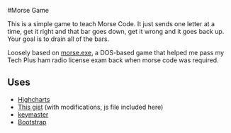 #Morse Game

This is a simple game to teach Morse Code.  It just sends one letter at a time, get it right and that bar goes down, get it wrong and it goes back up.  Your goal is to drain all of the bars.

Loosely based on [morse.exe](http://c2.com/~ward/morse/morse.html), a DOS-based game that helped me pass my Tech Plus ham radio license exam back when morse code was required.

## Uses

* [Highcharts](http://www.highcharts.com/)
* [This gist](https://gist.github.com/eholk/0115691987090973cefe) (with modifications, js file included here)
* [keymaster](https://github.com/madrobby/keymaster)
* [Bootstrap](http://getbootstrap.com/)
